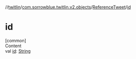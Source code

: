 //[twitlin](../../index.md)/[com.sorrowblue.twitlin.v2.objects](../index.md)/[ReferenceTweet](index.md)/[id](id.md)



# id  
[common]  
Content  
val [id](id.md): [String](https://kotlinlang.org/api/latest/jvm/stdlib/kotlin/-string/index.html)  



